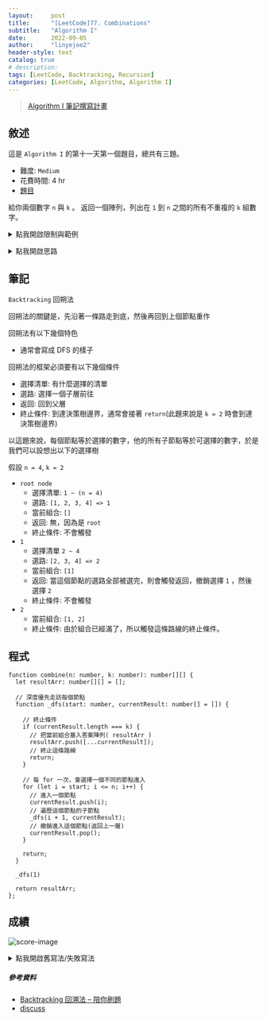 ```yaml
---
layout:     post
title:      "[LeetCode]77. Combinations"
subtitle:   "Algorithm I"
date:       2022-09-05
author:     "linyejoe2"
header-style: text
catalog: true
# description: 
tags: [LeetCode, Backtracking, Recursion]
categories: [LeetCode, Algorithm, Algorithm I]
---
```


>[Algorithm I 筆記撰寫計畫](/2022/06/14/leetcode/Algorithm/Algorithm%20I/Starting-write-Algorithm-I-Note/)

## 敘述

這是 `Algorithm I` 的第十一天第一個題目，總共有三題。

+ 難度: `Medium`
+ 花費時間: 4 hr
+ [題目](https://leetcode.com/problems/combinations/)

給你兩個數字 `n` 與 `k` 。
返回一個陣列，列出在 `1` 到 `n` 之間的所有不重複的 `k` 組數字。

<!--more-->

<details><summary>點我開啟限制與範例</summary>
    <pre>

**限制:**

+ `1 <= n <= 20`
+ `1 <= k <= n`

**Example 1:**

<!-- ![example-image-1](https://assets.leetcode.com/uploads/2021/02/19/rev1ex1.jpg) -->

```=
Input: n = 4, k = 2
Output: [[1,2],[1,3],[1,4],[2,3],[2,4],[3,4]]
Explanation: There are 4 choose 2 = 6 total combinations.
Note that combinations are unordered, i.e., [1,2] and [2,1] are considered to be the same combination.
```

**Example 2:**

<!-- ![example-image-2](https://assets.leetcode.com/uploads/2021/02/19/rev1ex1.jpg) -->

```=
Input: n = 1, k = 1
Output: [[1]]
Explanation: There is 1 choose 1 = 1 total combination.
```

</pre></details>

<details><summary>點我開啟思路</summary>
    <pre>

<p class="text-h2"> 思路 </p>

====================以下全錯======================

這題是要訓練 `Backtracking` ，意思就是要一直不停的對我的答案陣列做檢查，沒有的話再塞入答案陣列。

k 一定會少於 n

雖然這題有說 ans can be any order ，但是我想到一點，不管我排出了怎麼樣的數字，全部都跑過一次 `sort()` ，這樣就不會有重複的問題。

建立一個 map ， k 為幾這個 map 就有幾個 key ，然後往 map 裡塞值，最後再放進答案

```
4 1

1 2 3 4

4 3

123 124 234

4 2

12 13 14 23 24 34

5 2

12 13 14 15 23 24 25 34 35 45

7 3

123 124 125 126 127 234 235 236 237 345 346 347 456 457 567
```

透過上面的數字觀察，我發現，每個數字出現次數一定符合 `n - k + 1` 這個數字，除了當 k 是 1 的時候

</pre></details>

## 筆記

`Backtracking` 回朔法

回朔法的關鍵是，先沿著一條路走到底，然後再回到上個節點重作

回朔法有以下幾個特色

+ 通常會寫成 DFS 的樣子

回朔法的框架必須要有以下幾個條件

+ 選擇清單: 有什麼選擇的清單
+ 選路: 選擇一個子層前往
+ 返回: 回到父層
+ 終止條件: 到達決策樹邊界，通常會接著 `return`(此題來說是 `k = 2` 時會到達決策樹邊界)

以這題來說，每個節點等於選擇的數字，他的所有子節點等於可選擇的數字，於是我們可以設想出以下的選擇樹

假設 `n = 4`, `k = 2`

+ `root node`
  + 選擇清單: `1 ~ (n = 4)`
  + 選路: `[1, 2, 3, 4] => 1`
  + 當前組合: `[]`
  + 返回: 無，因為是 `root`
  + 終止條件: 不會觸發
+ `1`
  + 選擇清單 `2 ~ 4`
  + 選路: `[2, 3, 4] => 2`
  + 當前組合: `[1]`
  + 返回: 當這個節點的選路全部被選完，則會觸發返回，撤銷選擇 `1` ，然後選擇 `2`
  + 終止條件: 不會觸發
+ `2`
  + 當前組合: `[1, 2]`
  + 終止條件: 由於組合已經滿了，所以觸發這條路線的終止條件。

## 程式

```TS
function combine(n: number, k: number): number[][] {
  let resultArr: number[][] = [];

  // 深度優先走訪每個節點
  function _dfs(start: number, currentResult: number[] = []) {

    // 終止條件
    if (currentResult.length === k) {
      // 把當前組合塞入答案陣列( resultArr )
      resultArr.push([...currentResult]);
      // 終止這條路線
      return;
    }

    // 每 for 一次，會選擇一個不同的節點進入
    for (let i = start; i <= n; i++) {
      // 進入一個節點
      currentResult.push(i);
      // 遍歷這個節點的子節點
      _dfs(i + 1, currentResult);
      // 撤銷進入這個節點(返回上一層)
      currentResult.pop();
    }

    return;
  }

  _dfs(1)

  return resultArr;
};
```

## 成績

![score-image](https://i.imgur.com/lLR8oZm.png)

<details><summary>點我開啟舊寫法/失敗寫法</summary>
<pre>

```TS
function combine(n: number, k: number): number[][] {
    let ansArr: number[][] = [];
    let ansStrArr: string[] = [];

    // 如果只求一位，那麼就把答案塞一塞之後就可以回傳了
    if (k === 1) {
        for (let i = 1; i <= n; i++) {
            ansArr.push([i]);
        }
        return ansArr;
    }

    // 算每個數字會在答案中出現多少次的算式，通過觀察規律可以得到這個算式
    let m = n - k + 1;

    // 宣告 Map: key = 1 ~ n 的所有數字都有, val = 這個數字的存貨(就是上面算出來的 m )
    const ansNumMap = new Map<number, number>();
    for (let i = 1; i <= n; i++) {
        ansNumMap.set(i, m);
    }

    let ansArrIndex = 0;
    while (ansArrIndex) {
        ansArr[ansArrIndex] = [];

        for (let i = 1; i <= n; i++) {
            // 如果 ansNumMap 裡還有值
            if (ansNumMap.get(i)) {

                // 檢查他有沒有在現在這個組合中 && 他還有沒有存貨在 map 裡
                if (ansArr[ansArrIndex].indexOf(i) === -1 && ansNumMap.get(i)! > 0) {
                    // 把他塞到答案的這個組合中
                    ansArr[ansArrIndex].push(i);
                }
            }

            // 如果已經塞滿了，就做重複檢查
            if (ansArr[ansArrIndex].length === k) {
                // 如果已經有這個組合了，就把他刪掉，然後重來
                if (ansStrArr.indexOf(ansArr[ansArrIndex].join("")) != -1) {
                    ansArr[ansArrIndex] = [];
                    continue;
                }

                // 塞一個進去，就要減少一個存貨
                ansNumMap.set(i, ansNumMap.get(i)! - 1);

                // 如果沒有存貨了，就把這個 key 刪掉
                if (ansNumMap.get(i) === 0) ansNumMap.delete(i);

                // 如果沒有，就把組合加進 ansStrArr 然後跳過這個迴圈
                ansStrArr.push(ansArr[ansArrIndex].join(""));
                break
            };

            // 塞一個進去，就要減少一個存貨
            ansNumMap.set(i, ansNumMap.get(i)! - 1);

            // 如果沒有存貨了，就把這個 key 刪掉
            if (ansNumMap.get(i) === 0) ansNumMap.delete(i);


        }

        // 如果 Map 裡都空了，代表全部找完了，就回傳答案。
        if (ansNumMap.size === 0) return ansArr;
        console.log(ansNumMap.size);
        console.log(ansArr);

        // 把答案陣列往後推一位
        ansArrIndex++;
    }
};
```

</pre></details>

##### 參考資料

+ [Backtracking 回溯法 – 陪你刷題](https://haogroot.com/2020/09/21/backtracking-leetcode/)
+ [discuss](https://leetcode.com/problems/combinations/discuss/794032/PythonJSGo-by-DFS-%2B-backtracking-w-Hint)
